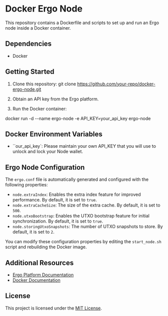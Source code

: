 # Docker Ergo Node

This repository contains a Dockerfile and scripts to set up and run an Ergo node inside a Docker container.

## Dependencies

- Docker

## Getting Started

1. Clone this repository:
git clone https://github.com/your-repo/docker-ergo-node.git


2. Obtain an API key from the Ergo platform.

3. Run the Docker container:

docker run -d --name ergo-node -e API_KEY=your_api_key ergo-node


## Docker Environment Variables

- ``our_api_key`: Please maintain your own API_KEY that you will use to unlock and lock your Node wallet.

## Ergo Node Configuration

The `ergo.conf` file is automatically generated and configured with the following properties:

- `node.extraIndex`: Enables the extra index feature for improved performance. By default, it is set to `true`.
- `node.extraCacheSize`: The size of the extra cache. By default, it is set to `500`.
- `node.utxoBootstrap`: Enables the UTXO bootstrap feature for initial synchronization. By default, it is set to `true`.
- `node.storingUtxoSnapshots`: The number of UTXO snapshots to store. By default, it is set to `2`.

You can modify these configuration properties by editing the `start_node.sh` script and rebuilding the Docker image.

## Additional Resources

- [Ergo Platform Documentation](https://ergo-platform.org/docs)
- [Docker Documentation](https://docs.docker.com/)

## License

This project is licensed under the [MIT License](LICENSE).
